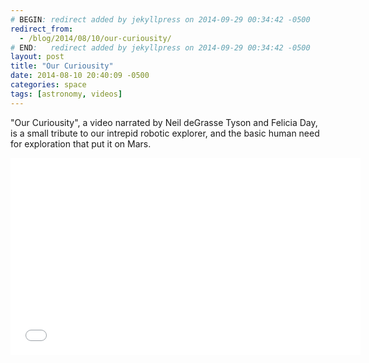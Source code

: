 ```yaml
---
# BEGIN: redirect added by jekyllpress on 2014-09-29 00:34:42 -0500
redirect_from:
  - /blog/2014/08/10/our-curiousity/
# END:   redirect added by jekyllpress on 2014-09-29 00:34:42 -0500
layout: post
title: "Our Curiousity"
date: 2014-08-10 20:40:09 -0500
categories: space
tags: [astronomy, videos]
---
```

"Our Curiousity", a video narrated by Neil deGrasse Tyson and Felicia Day, is a small tribute to our intrepid robotic explorer, and the basic human need for exploration that put it on Mars.

<iframe width="560" height="315" src="//www.youtube.com/embed/XczKXWvokm4?rel=0" frameborder="0" allowfullscreen></iframe>

